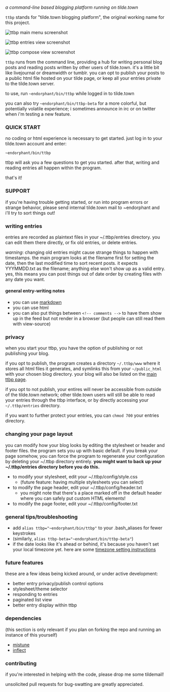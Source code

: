*a command-line based blogging platform running on tilde.town*

`ttbp` stands for "tilde.town blogging platform", the original working name for
this project.

![ttbp main menu screenshot](http://tilde.town/~endorphant/ttbp/screenshots/ttbp-main.png)

![ttbp entries view screenshot](http://tilde.town/~endorphant/ttbp/screenshots/ttbp-entries.png)

![ttbp compose view screenshot](http://tilde.town/~endorphant/ttbp/screenshots/ttbp-compose.png)

`ttbp` runs from the command line, providing a hub for writing personal blog
posts and reading posts written by other users of tilde.town. it's a little bit
like livejournal or dreamwidth or tumblr. you can opt to publish your posts to
a public html file hosted on your tilde page, or keep all your entries private
to the tilde.town server.

to use, run `~endorphant/bin/ttbp` while logged in to tilde.town

you can also try `~endorphant/bin/ttbp-beta` for a more colorful, but
potentially volatile experience; i sometimes announce in irc or on twitter when
i'm testing a new feature.

### QUICK START

no coding or html experience is necessary to get started. just log in to your
tilde.town account and enter:

`~endorphant/bin/ttbp`

ttbp will ask you a few questions to get you started. after that, writing and
reading entries all happen within the program.

that's it!

### SUPPORT

if you're having trouble getting started, or run into program errors or strange
behavior, please send internal tilde.town mail to ~endorphant and i'll try to
sort things out!

### writing entries

entries are recorded as plaintext files in your ~/.ttbp/entries
directory. you can edit them there directly, or fix old entries, or
delete entries.

*warning*: changing old entries might cause strange things to
happen with timestamps. the main program looks at the filename
first for setting the date, then the last modified time to sort
recent posts. it expects YYYMMDD.txt as the filename; anything else
won't show up as a valid entry. yes, this means you can post things out
of date order by creating files with any date you want.

#### general entry-writing notes

* you can use [markdown](https://daringfireball.net/projects/markdown/syntax)
* you can use html
* you can also put things between `<!-- comments -->` to have them show up
in the feed but not render in a browser (but people can still read
them with view-source)

### privacy

when you start your ttbp, you have the option of publishing or not publishing
your blog.

if you opt to publish, the program creates a directory `~/.ttbp/www`
where it stores all html files it generates, and symlinks this from your
`~/public_html` with your chosen blog directory. your blog will also be listed
on the [main ttbp page](https://tilde.town/~endorphant/ttbp).

if you opt to not publish, your entires will never be accessible from outside
of the tilde.town network; other tilde.town users will still be able to read
your entries through the ttbp interface, or by directly accessing your
`~/.ttbp/entries` directory.

if you want to further protect your entries, you can `chmod 700` your entries
directory.

### changing your page layout

you can modify how your blog looks by editing the stylesheet or
header and footer files. the program sets you up with basic
default. if you break your page somehow, you can force the program to
regenerate your configuration by deleting your ~/.ttbp directory entirely.
**you might want to back up your ~/.ttbp/entries directory before you do
this.**

* to modify your stylesheet, edit your ~/.ttbp/config/style.css
  * (future feature: having multiple stylesheets you can select)
* to modify the page header, edit your ~/.ttbp/config/header.txt
  * you might note that there's a place marked off in the default header where
    you can safely put custom HTML elements!
* to modify the page footer, edit your ~/.ttbp/config/footer.txt

### general tips/troubleshooting

* add `alias ttbp="~endorphant/bin/ttbp"` to your .bash_aliases for fewer keystrokes
* (similarly, `alias ttbp-beta="~endorphant/bin/ttbp-beta"`)
* if the date looks like it's ahead or behind, it's because you haven't set
  your local timezone yet.  here are some
  [timezone setting instructions](http://www.cyberciti.biz/faq/linux-unix-set-tz-environment-variable/)

### future features

these are a few ideas being kicked around, or under active development:

* better entry privacy/publish control options
* stylesheet/theme selector
* responding to entries
* paginated list view
* better entry display within ttbp

### dependencies

(this section is only relevant if you plan on forking the repo and running an
instance of this yourself)

* [mistune](https://pypi.python.org/pypi/mistune)
* [inflect](https://pypi.python.org/pypi/inflect)

### contributing

if you're interested in helping with the code, please drop me some tildemail!

unsolicited pull requests for bug-swatting are greatly appreciated.
